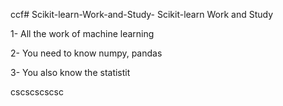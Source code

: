ccf# Scikit-learn-Work-and-Study-
Scikit-learn Work and Study 

1- All the work of machine learning

2- You need to know numpy, pandas
        
3- You also know the statistit                         
                         
cscscscscsc                  
                                                          
                      
        
             
